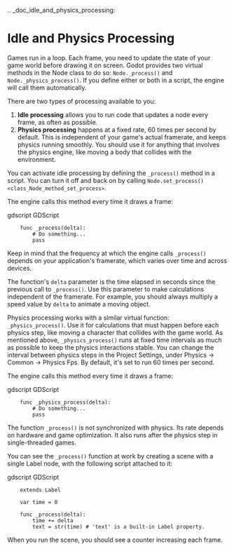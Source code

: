 .. _doc_idle_and_physics_processing:

Idle and Physics Processing
===========================

Games run in a loop. Each frame, you need to update the state of your game world
before drawing it on screen. Godot provides two virtual methods in the Node
class to do so: `Node._process()` and
`Node._physics_process()`. If you
define either or both in a script, the engine will call them automatically.

There are two types of processing available to you:

1. **Idle processing** allows you to run code that updates a node every frame,
   as often as possible.
2. **Physics processing** happens at a fixed rate, 60 times per second by
   default. This is independent of your game's actual framerate, and keeps physics
   running smoothly. You should use it for anything that involves the physics
   engine, like moving a body that collides with the environment.

You can activate idle processing by defining the `_process()` method in a
script. You can turn it off and back on by calling `Node.set_process()
<class_Node_method_set_process>`.

The engine calls this method every time it draws a frame:

gdscript GDScript

```
    func _process(delta):
        # Do something...
        pass
```

Keep in mind that the frequency at which the engine calls `_process()` depends
on your application's framerate, which varies over time and across devices.

The function's `delta` parameter is the time elapsed in seconds since the
previous call to `_process()`. Use this parameter to make calculations
independent of the framerate. For example, you should always multiply a speed
value by `delta` to animate a moving object.

Physics processing works with a similar virtual function:
`_physics_process()`. Use it for calculations that must happen before each
physics step, like moving a character that collides with the game world. As
mentioned above, `_physics_process()` runs at fixed time intervals as much as
possible to keep the physics interactions stable. You can change the interval
between physics steps in the Project Settings, under Physics -> Common ->
Physics Fps. By default, it's set to run 60 times per second.

The engine calls this method every time it draws a frame:

gdscript GDScript

```
    func _physics_process(delta):
        # Do something...
        pass
```

The function `_process()` is not synchronized with physics. Its rate depends on
hardware and game optimization. It also runs after the physics step in
single-threaded games.

You can see the `_process()` function at work by creating a scene with a
single Label node, with the following script attached to it:

gdscript GDScript

```
    extends Label

    var time = 0

    func _process(delta):
        time += delta
        text = str(time) # 'text' is a built-in Label property.
```

When you run the scene, you should see a counter increasing each frame.
